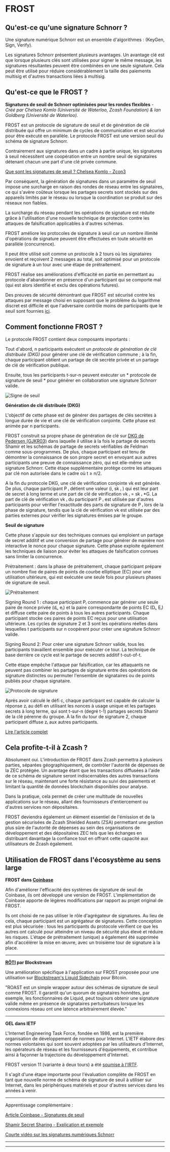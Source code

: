 # FROST


## Qu'est-ce qu'une signature Schnorr ?

Une signature numérique Schnorr est un ensemble d'algorithmes : (KeyGen, Sign, Verify).

Les signatures Schnorr présentent plusieurs avantages. Un avantage clé est que lorsque plusieurs clés sont utilisées pour signer le même message, les signatures résultantes peuvent être combinées en une seule signature. Cela peut être utilisé pour réduire considérablement la taille des paiements multisig et d'autres transactions liées à multisig.


## Qu'est-ce que le FROST ?

**Signatures de seuil de Schnorr optimisées pour les rondes flexibles** -
*Créé par Chelsea Komlo (Université de Waterloo, Zcash Foundation) & Ian Goldberg (Université de Waterloo).*

FROST est un protocole de signature de seuil et de génération de clé distribuée qui offre un minimum de cycles de communication et est sécurisé pour être exécuté en parallèle. Le protocole FROST est une version seuil du schéma de signature Schnorr.

Contrairement aux signatures dans un cadre à partie unique, les signatures à seuil nécessitent une coopération entre un nombre seuil de signataires détenant chacun une part d'une clé privée commune.

[Que sont les signatures de seuil ? Chelsea Komlo - Zcon3](https://youtu.be/cAfTTfblzoU?t=110)

Par conséquent, la génération de signatures dans un paramètre de seuil impose une surcharge en raison des rondes de réseau entre les signataires, ce qui s'avère coûteux lorsque les partages secrets sont stockés sur des appareils limités par le réseau ou lorsque la coordination se produit sur des réseaux non fiables.

La surcharge du réseau pendant les opérations de signature est réduite grâce à l'utilisation d'une nouvelle technique de protection contre les attaques de falsification applicables à d'autres schémas.
 
FROST améliore les protocoles de signature à seuil car un nombre illimité d'opérations de signature peuvent être effectuées en toute sécurité en parallèle (concurrence).
 
Il peut être utilisé soit comme un protocole à 2 tours où les signataires envoient et reçoivent 2 messages au total, soit optimisé pour un protocole de signature à un tour avec une étape de prétraitement.

FROST réalise ses améliorations d'efficacité en partie en permettant au protocole d'abandonner en présence d'un participant qui se comporte mal (qui est alors identifié et exclu des opérations futures).
 
Des preuves de sécurité démontrant que FROST est sécurisé contre les attaques par message choisi en supposant que le problème du logarithme discret est difficile et que l'adversaire contrôle moins de participants que le seuil sont fournies [ici](https://eprint.iacr.org/2020/852.pdf#page=16).


## Comment fonctionne FROST ?

Le protocole FROST contient deux composants importants :

Tout d'abord, n participants exécutent un *protocole de génération de clé distribuée (DKG)* pour générer une clé de vérification commune ; à la fin, chaque participant obtient un partage de clé secrète privée et un partage de clé de vérification publique.

Ensuite, tous les participants t-sur-n peuvent exécuter un * protocole de signature de seuil * pour générer en collaboration une signature Schnorr valide.

![Signe de seuil](https://static.cryptohopper.com/images/news/uploads/1634081807-frost-flexible-round-optimized-schnorr-threshold-signatures-1.jpg "thresholdsign")


**Génération de clé distribuée (DKG)**

L'objectif de cette phase est de générer des partages de clés secrètes à longue durée de vie et une clé de vérification conjointe. Cette phase est animée par n participants.

FROST construit sa propre phase de génération de clé sur [DKG de Pedersen (GJKR03)](https://blog.gtank.cc/notes-on-threshold-signatures/) dans laquelle il utilise à la fois le partage de secrets Shamir et les schémas de partage de secrets vérifiables de Feldman comme sous-programmes. De plus, chaque participant est tenu de démontrer la connaissance de son propre secret en envoyant aux autres participants une preuve de connaissance zéro, qui est elle-même une signature Schnorr. Cette étape supplémentaire protège contre les attaques par clé non autorisée dans le cadre où t ≥ n/2.

A la fin du protocole DKG, une clé de vérification conjointe vk est générée. De plus, chaque participant P ᵢ détient une valeur (i, sk ᵢ ) qui est leur part de secret à long terme et une part de clé de vérification vk ᵢ = sk ᵢ *G. La part de clé de vérification vk ᵢ du participant P ᵢ est utilisée par d'autres participants pour vérifier l'exactitude des parts de signature de P ᵢ lors de la phase de signature, tandis que la clé de vérification vk est utilisée par des parties externes pour vérifier les signatures émises par le groupe.

**Seuil de signature**

Cette phase s'appuie sur des techniques connues qui emploient un partage de secret additif et une conversion de partage pour générer de manière non interactive le nonce pour chaque signature. Cette phase exploite également les techniques de liaison pour éviter les attaques de falsification connues sans limiter la concurrence.

Prétraitement : dans la phase de prétraitement, chaque participant prépare un nombre fixe de paires de points de courbe elliptique (EC) pour une utilisation ultérieure, qui est exécutée une seule fois pour plusieurs phases de signature de seuil.

![Prétraitement](https://i.ibb.co/b5rJbXx/sign.png "signing protocol")

Signing Round 1 : chaque participant Pᵢ commence par générer une seule paire de nonce privée (dᵢ, eᵢ) et la paire correspondante de points EC (Dᵢ, Eᵢ) et diffuse cette paire de points à tous les autres participants. Chaque participant stocke ces paires de points EC reçus pour une utilisation ultérieure. Les cycles de signature 2 et 3 sont les opérations réelles dans lesquelles t participants sur n coopèrent pour créer une signature Schnorr valide.

Signing Round 2: Pour créer une signature Schnorr valide, tous les participants travaillent ensemble pour exécuter ce tour. La technique de base derrière ce cycle est le partage de secrets additif t-out-of-t.

Cette étape empêche l'attaque par falsification, car les attaquants ne peuvent pas combiner les partages de signature entre des opérations de signature distinctes ou permuter l'ensemble de signataires ou de points publiés pour chaque signataire.

![Protocole de signature](https://i.ibb.co/b5rJbXx/sign.png "protocole de signature")

Après avoir calculé le défi c, chaque participant est capable de calculer la réponse zᵢ au défi en utilisant les nonces à usage unique et les partages secrets à long terme, qui sont t-sur-n (degré t-1) partages secrets Shamir de la clé pérenne du groupe. À la fin du tour de signature 2, chaque participant diffuse zᵢ aux autres participants.

[Lire l'article complet](https://eprint.iacr.org/2020/852.pdf)


## Cela profite-t-il à Zcash ?

Absolument oui. L'introduction de FROST dans Zcash permettra à plusieurs parties, séparées géographiquement, de contrôler l'autorité de dépenses de la ZEC protégée. Un avantage étant que les transactions diffusées à l'aide de ce schéma de signature seront indiscernables des autres transactions sur le réseau, maintenant une forte résistance au suivi des paiements et limitant la quantité de données blockchain disponibles pour analyse.

Dans la pratique, cela permet de créer une multitude de nouvelles applications sur le réseau, allant des fournisseurs d'entiercement ou d'autres services non dépositaires.

FROST deviendra également un élément essentiel de l'émission et de la gestion sécurisées de Zcash Shielded Assets (ZSA) permettant une gestion plus sûre de l'autorité de dépenses au sein des organisations de développement et des dépositaires ZEC tels que les échanges en distribuant davantage la confiance tout en offrant cette capacité aux utilisateurs de Zcash également.


## Utilisation de FROST dans l'écosystème au sens large

**FROST dans [Coinbase](https://github.com/coinbase/kryptology/tree/master/pkg/dkg/frost)**

Afin d'améliorer l'efficacité des systèmes de signature de seuil de Coinbase, ils ont développé une version de FROST. L'implémentation de Coinbase apporte de légères modifications par rapport au projet original de FROST.

Ils ont choisi de ne pas utiliser le rôle d'agrégateur de signatures. Au lieu de cela, chaque participant est un agrégateur de signatures. Cette conception est plus sécurisée : tous les participants du protocole vérifient ce que les autres ont calculé pour atteindre un niveau de sécurité plus élevé et réduire les risques. L'étape de prétraitement (unique) a également été supprimée afin d'accélérer la mise en œuvre, avec un troisième tour de signature à la place.

___

**[RÔTI](https://eprint.iacr.org/2022/550.pdf) par Blockstream**

Une amélioration spécifique à l'application sur FROST proposée pour une utilisation sur [Blockstream's Liquid Sidechain](https://blog.blockstream.com/roast-robust-asynchronous-schnorr-threshold-signatures/) pour Bitcoin.

"ROAST est un simple wrapper autour des schémas de signature de seuil comme FROST. Il garantit qu'un quorum de signataires honnêtes, par exemple, les fonctionnaires de Liquid, peut toujours obtenir une signature valide même en présence de signataires perturbateurs lorsque les connexions réseau ont une latence arbitrairement élevée."

___

**GEL dans IETF**

L'Internet Engineering Task Force, fondée en 1986, est la première organisation de développement de normes pour Internet. L'IETF élabore des normes volontaires qui sont souvent adoptées par les utilisateurs d'Internet, les opérateurs de réseau et les fournisseurs d'équipements, et contribue ainsi à façonner la trajectoire du développement d'Internet.

FROST version 11 (variante à deux tours) a été [soumise à l'IRTF](https://datatracker.ietf.org/doc/draft-irtf-cfrg-frost/11/).

Il s'agit d'une étape importante pour l'évaluation complète de FROST en tant que nouvelle norme de schéma de signature de seuil à utiliser sur Internet, dans les périphériques matériels et pour d'autres services dans les années à venir.
___


Apprentissage complémentaire :

[Article Coinbase - Signatures de seuil](https://www.coinbase.com/blog/threshold-digital-signatures)

[Shamir Secret Sharing - Explication et exemple](https://www.geeksforgeeks.org/shamirs-secret-sharing-algorithm-cryptography/)

[Courte vidéo sur les signatures numériques Schnorr](https://youtu.be/r9hJiDrtukI?t=19)

___
___





